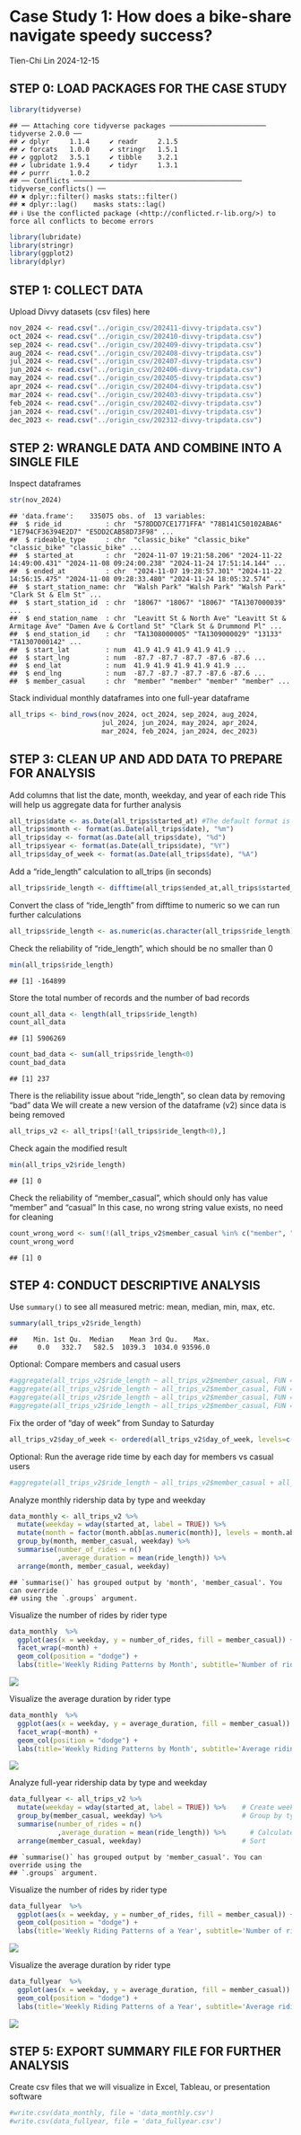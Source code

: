 Case Study 1: How does a bike-share navigate speedy success?
================
Tien-Chi Lin
2024-12-15

## STEP 0: LOAD PACKAGES FOR THE CASE STUDY

``` r
library(tidyverse)
```

    ## ── Attaching core tidyverse packages ──────────────────────── tidyverse 2.0.0 ──
    ## ✔ dplyr     1.1.4     ✔ readr     2.1.5
    ## ✔ forcats   1.0.0     ✔ stringr   1.5.1
    ## ✔ ggplot2   3.5.1     ✔ tibble    3.2.1
    ## ✔ lubridate 1.9.4     ✔ tidyr     1.3.1
    ## ✔ purrr     1.0.2     
    ## ── Conflicts ────────────────────────────────────────── tidyverse_conflicts() ──
    ## ✖ dplyr::filter() masks stats::filter()
    ## ✖ dplyr::lag()    masks stats::lag()
    ## ℹ Use the conflicted package (<http://conflicted.r-lib.org/>) to force all conflicts to become errors

``` r
library(lubridate)
library(stringr)
library(ggplot2)
library(dplyr)
```

## STEP 1: COLLECT DATA

Upload Divvy datasets (csv files) here

``` r
nov_2024 <- read.csv("../origin_csv/202411-divvy-tripdata.csv")
oct_2024 <- read.csv("../origin_csv/202410-divvy-tripdata.csv")
sep_2024 <- read.csv("../origin_csv/202409-divvy-tripdata.csv")
aug_2024 <- read.csv("../origin_csv/202408-divvy-tripdata.csv")
jul_2024 <- read.csv("../origin_csv/202407-divvy-tripdata.csv")
jun_2024 <- read.csv("../origin_csv/202406-divvy-tripdata.csv")
may_2024 <- read.csv("../origin_csv/202405-divvy-tripdata.csv")
apr_2024 <- read.csv("../origin_csv/202404-divvy-tripdata.csv")
mar_2024 <- read.csv("../origin_csv/202403-divvy-tripdata.csv")
feb_2024 <- read.csv("../origin_csv/202402-divvy-tripdata.csv")
jan_2024 <- read.csv("../origin_csv/202401-divvy-tripdata.csv")
dec_2023 <- read.csv("../origin_csv/202312-divvy-tripdata.csv")
```

## STEP 2: WRANGLE DATA AND COMBINE INTO A SINGLE FILE

Inspect dataframes

``` r
str(nov_2024)
```

    ## 'data.frame':    335075 obs. of  13 variables:
    ##  $ ride_id           : chr  "578DDD7CE1771FFA" "78B141C50102ABA6" "1E794CF36394E2D7" "E5DD2CAB58D73F98" ...
    ##  $ rideable_type     : chr  "classic_bike" "classic_bike" "classic_bike" "classic_bike" ...
    ##  $ started_at        : chr  "2024-11-07 19:21:58.206" "2024-11-22 14:49:00.431" "2024-11-08 09:24:00.238" "2024-11-24 17:51:14.144" ...
    ##  $ ended_at          : chr  "2024-11-07 19:28:57.301" "2024-11-22 14:56:15.475" "2024-11-08 09:28:33.480" "2024-11-24 18:05:32.574" ...
    ##  $ start_station_name: chr  "Walsh Park" "Walsh Park" "Walsh Park" "Clark St & Elm St" ...
    ##  $ start_station_id  : chr  "18067" "18067" "18067" "TA1307000039" ...
    ##  $ end_station_name  : chr  "Leavitt St & North Ave" "Leavitt St & Armitage Ave" "Damen Ave & Cortland St" "Clark St & Drummond Pl" ...
    ##  $ end_station_id    : chr  "TA1308000005" "TA1309000029" "13133" "TA1307000142" ...
    ##  $ start_lat         : num  41.9 41.9 41.9 41.9 41.9 ...
    ##  $ start_lng         : num  -87.7 -87.7 -87.7 -87.6 -87.6 ...
    ##  $ end_lat           : num  41.9 41.9 41.9 41.9 41.9 ...
    ##  $ end_lng           : num  -87.7 -87.7 -87.7 -87.6 -87.6 ...
    ##  $ member_casual     : chr  "member" "member" "member" "member" ...

Stack individual monthly dataframes into one full-year dataframe

``` r
all_trips <- bind_rows(nov_2024, oct_2024, sep_2024, aug_2024, 
                       jul_2024, jun_2024, may_2024, apr_2024,
                       mar_2024, feb_2024, jan_2024, dec_2023)
```

## STEP 3: CLEAN UP AND ADD DATA TO PREPARE FOR ANALYSIS

Add columns that list the date, month, weekday, and year of each ride
This will help us aggregate data for further analysis

``` r
all_trips$date <- as.Date(all_trips$started_at) #The default format is yyyy-mm-dd
all_trips$month <- format(as.Date(all_trips$date), "%m")
all_trips$day <- format(as.Date(all_trips$date), "%d")
all_trips$year <- format(as.Date(all_trips$date), "%Y")
all_trips$day_of_week <- format(as.Date(all_trips$date), "%A")
```

Add a “ride_length” calculation to all_trips (in seconds)

``` r
all_trips$ride_length <- difftime(all_trips$ended_at,all_trips$started_at)
```

Convert the class of “ride_length” from difftime to numeric so we can
run further calculations

``` r
all_trips$ride_length <- as.numeric(as.character(all_trips$ride_length))
```

Check the reliability of “ride_length”, which should be no smaller than
0

``` r
min(all_trips$ride_length)
```

    ## [1] -164899

Store the total number of records and the number of bad records

``` r
count_all_data <- length(all_trips$ride_length)
count_all_data
```

    ## [1] 5906269

``` r
count_bad_data <- sum(all_trips$ride_length<0)
count_bad_data
```

    ## [1] 237

There is the reliability issue about “ride_length”, so clean data by
removing “bad” data We will create a new version of the dataframe (v2)
since data is being removed

``` r
all_trips_v2 <- all_trips[!(all_trips$ride_length<0),]
```

Check again the modified result

``` r
min(all_trips_v2$ride_length)
```

    ## [1] 0

Check the reliability of “member_casual”, which should only has value
“member” and “casual” In this case, no wrong string value exists, no
need for cleaning

``` r
count_wrong_word <- sum(!(all_trips_v2$member_casual %in% c("member", "casual")))
count_wrong_word
```

    ## [1] 0

## STEP 4: CONDUCT DESCRIPTIVE ANALYSIS

Use `summary()` to see all measured metric: mean, median, min, max, etc.

``` r
summary(all_trips_v2$ride_length)
```

    ##    Min. 1st Qu.  Median    Mean 3rd Qu.    Max. 
    ##     0.0   332.7   582.5  1039.3  1034.0 93596.0

Optional: Compare members and casual users

``` r
#aggregate(all_trips_v2$ride_length ~ all_trips_v2$member_casual, FUN = mean)
#aggregate(all_trips_v2$ride_length ~ all_trips_v2$member_casual, FUN = median)
#aggregate(all_trips_v2$ride_length ~ all_trips_v2$member_casual, FUN = max)
#aggregate(all_trips_v2$ride_length ~ all_trips_v2$member_casual, FUN = min)
```

Fix the order of “day of week” from Sunday to Saturday

``` r
all_trips_v2$day_of_week <- ordered(all_trips_v2$day_of_week, levels=c("Sunday", "Monday", "Tuesday", "Wednesday", "Thursday", "Friday", "Saturday"))
```

Optional: Run the average ride time by each day for members vs casual
users

``` r
#aggregate(all_trips_v2$ride_length ~ all_trips_v2$member_casual + all_trips_v2$day_of_week, FUN = mean)
```

Analyze monthly ridership data by type and weekday

``` r
data_monthly <- all_trips_v2 %>% 
  mutate(weekday = wday(started_at, label = TRUE)) %>%                           # Create weekday field using wday()
  mutate(month = factor(month.abb[as.numeric(month)], levels = month.abb)) %>%   # Transform the numeric value of month into month abbreviation
  group_by(month, member_casual, weekday) %>%                                    # Group by month, type and weekday
  summarise(number_of_rides = n()                                                              # Calculate the number of rides and average duration 
            ,average_duration = mean(ride_length)) %>%                             # Calculate the average duration
  arrange(month, member_casual, weekday)                                                         # Sort
```

    ## `summarise()` has grouped output by 'month', 'member_casual'. You can override
    ## using the `.groups` argument.

Visualize the number of rides by rider type

``` r
data_monthly  %>% 
  ggplot(aes(x = weekday, y = number_of_rides, fill = member_casual)) +
  facet_wrap(~month) +
  geom_col(position = "dodge") +
  labs(title='Weekly Riding Patterns by Month', subtitle='Number of rides', x=' ', y='')
```

![](case_study_1_files/figure-gfm/unnamed-chunk-18-1.png)<!-- -->

Visualize the average duration by rider type

``` r
data_monthly  %>% 
  ggplot(aes(x = weekday, y = average_duration, fill = member_casual)) +
  facet_wrap(~month) +
  geom_col(position = "dodge") +
  labs(title='Weekly Riding Patterns by Month', subtitle='Average riding duration (s)', x=' ', y='')
```

![](case_study_1_files/figure-gfm/unnamed-chunk-19-1.png)<!-- -->

Analyze full-year ridership data by type and weekday

``` r
data_fullyear <- all_trips_v2 %>% 
  mutate(weekday = wday(started_at, label = TRUE)) %>%    # Create weekday field 
  group_by(member_casual, weekday) %>%                    # Group by type and weekday
  summarise(number_of_rides = n()                                       # Calculate the number of rides and average duration 
            ,average_duration = mean(ride_length)) %>%      # Calculate the average duration
  arrange(member_casual, weekday)                         # Sort
```

    ## `summarise()` has grouped output by 'member_casual'. You can override using the
    ## `.groups` argument.

Visualize the number of rides by rider type

``` r
data_fullyear  %>% 
  ggplot(aes(x = weekday, y = number_of_rides, fill = member_casual)) +
  geom_col(position = "dodge") +
  labs(title='Weekly Riding Patterns of a Year', subtitle='Number of rides', x=' ', y='')
```

![](case_study_1_files/figure-gfm/unnamed-chunk-21-1.png)<!-- -->

Visualize the average duration by rider type

``` r
data_fullyear  %>% 
  ggplot(aes(x = weekday, y = average_duration, fill = member_casual)) +
  geom_col(position = "dodge") +
  labs(title='Weekly Riding Patterns of a Year', subtitle='Average riding duration (s)', x=' ', y='')
```

![](case_study_1_files/figure-gfm/unnamed-chunk-22-1.png)<!-- -->

## STEP 5: EXPORT SUMMARY FILE FOR FURTHER ANALYSIS

Create csv files that we will visualize in Excel, Tableau, or
presentation software

``` r
#write.csv(data_monthly, file = 'data_monthly.csv')
#write.csv(data_fullyear, file = 'data_fullyear.csv')
```
